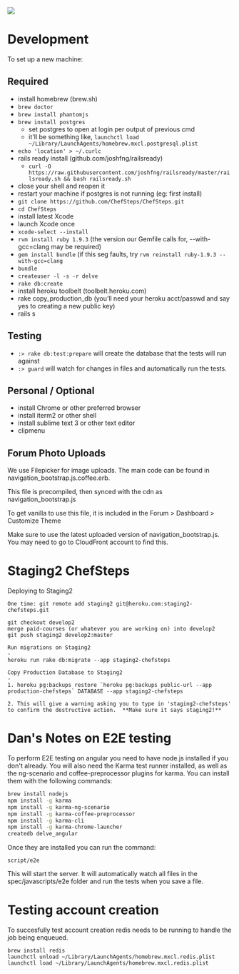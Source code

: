 <a href="https://codeclimate.com/github/rails/rails"><img src="https://codeclimate.com/github/rails/rails.png" /></a>

# Development

To set up a new machine:


## Required

- install homebrew (brew.sh)
- `brew doctor`
- `brew install phantomjs`
- `brew install postgres`
   - set postgres to open at login per output of previous cmd
   - it'll be something like, `launchctl load ~/Library/LaunchAgents/homebrew.mxcl.postgresql.plist`
- `echo 'location' > ~/.curlc`
- rails ready install (github.com/joshfng/railsready)
   -  `curl -O https://raw.githubusercontent.com/joshfng/railsready/master/railsready.sh && bash railsready.sh`
- close your shell and reopen it
- restart your machine if postgres is not running (eg: first install)
- `git clone https://github.com/ChefSteps/ChefSteps.git`
- `cd ChefSteps`
- install latest Xcode
- launch Xcode once
- `xcode-select --install`
- `rvm install ruby 1.9.3` (the version our Gemfile calls for, --with-gcc=clang may be required)
- `gem install bundle` (if this seg faults, try ```rvm reinstall ruby-1.9.3 --with-gcc=clang```
- `bundle`
- `createuser -l -s -r delve`
- `rake db:create`
- install heroku toolbelt (toolbelt.heroku.com)
- rake copy_production_db (you’ll need your heroku acct/passwd and say yes to creating a new public key)
- rails s

## Testing

- `:> rake db:test:prepare` will create the database that the tests will run
   against
- `:> guard` will watch for changes in files and automatically run the tests.

## Personal / Optional

- install Chrome or other preferred browser
- install iterm2 or other shell
- install sublime text 3 or other text editor
- clipmenu


## Forum Photo Uploads
We use Filepicker for image uploads.  The main code can be found in navigation_bootstrap.js.coffee.erb.

This file is precompiled, then synced with the cdn as navigation_bootstrap.js

To get vanilla to use this file, it is included in the Forum > Dashboard > Customize Theme

Make sure to use the latest uploaded version of navigation_bootstrap.js.  You may need to go to CloudFront account to find this.

Staging2 ChefSteps
=

Deploying to Staging2
```
One time: git remote add staging2 git@heroku.com:staging2-chefsteps.git

git checkout develop2
merge paid-courses (or whatever you are working on) into develop2
git push staging2 develop2:master

Run migrations on Staging2
-
heroku run rake db:migrate --app staging2-chefsteps

Copy Production Database to Staging2
-
1. heroku pg:backups restore `heroku pg:backups public-url --app production-chefsteps` DATABASE --app staging2-chefsteps

2. This will give a warning asking you to type in 'staging2-chefsteps' to confirm the destructive action.  **Make sure it says staging2!**
```

# Dan's Notes on E2E testing
To perform E2E testing on angular you need to have node.js installed if you don't already.  You will also need the Karma test runner installed, as well as the ng-scenario and coffee-preprocessor plugins for karma.  You can install them with the following commands:
```bash
brew install nodejs
npm install -g karma
npm install -g karma-ng-scenario
npm install -g karma-coffee-preprocessor
npm install -g karma-cli
npm install -g karma-chrome-launcher
createdb delve_angular
```

Once they are installed you can run the command:
```
script/e2e
```

This will start the server.  It will automatically watch all files in the spec/javascripts/e2e folder and run the tests when you save a file.

# Testing account creation
To succesfully test account creation redis needs to be running to handle the job being enqueued.
```
brew install redis
launchctl unload ~/Library/LaunchAgents/homebrew.mxcl.redis.plist
launchctl load ~/Library/LaunchAgents/homebrew.mxcl.redis.plist
```
